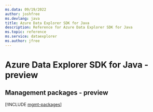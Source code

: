 ```yaml
---
ms.data: 09/19/2022
author: joshfree
ms.devlang: java
title: Azure Data Explorer SDK for Java
description: Reference for Azure Data Explorer SDK for Java
ms.topic: reference
ms.service: dataexplorer
ms.author: jfree
---
```

# Azure Data Explorer SDK for Java - preview

## Management packages - preview
[!INCLUDE [mgmt-packages](data-explorer-mgmt-index.md)]